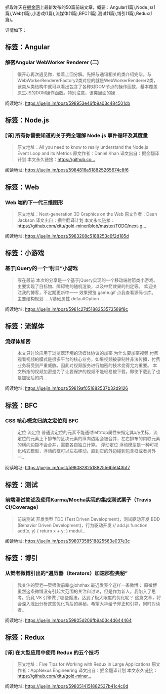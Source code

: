 抓取昨天在[掘金网](https://juejin.im/)上最新发布的50篇前端文章，概要：Angular(1篇),Node.js(1篇),Web(1篇),小游戏(1篇),流媒体(1篇),BFC(1篇),测试(1篇),博引(1篇),Redux(1篇)。

详情如下：

## 标签：Angular
### 解密Angular WebWorker Renderer (二)
>  很开心再次遇见你，接着上回分解。先把与通讯相关的类介绍完毕。与WebWorkerRendererFactory2类对应的就是WebWorkerRenderer2类，该类从类结构中就可以看出包含了各种对DOM节点的操作函数，基本覆盖原生JS的DOM操作函数。特别注意，该类里面的操…

阅读地址: https://juejin.im/post/598953e46fb9a03c484501cb

## 标签：Node.js
### [译] 所有你需要知道的关于完全理解 Node.js 事件循环及其度量
>  原文地址：All you need to know to really understand the Node.js Event Loop and its Metrics 原文作者：Daniel Khan 译文出自：掘金翻译计划 本文永久链接：https://github.co…

阅读地址: https://juejin.im/post/5984816a518825265674c8f6

## 标签：Web
### Web 端的下一代三维图形
>  原文地址：Next-generation 3D Graphics on the Web 原文作者：Dean Jackson 译文出自：掘金翻译计划 本文永久链接：https://github.com/xitu/gold-miner/blob/master/TODO/next-g…

阅读地址: https://juejin.im/post/5983208c5188253c6f2d185d

## 标签：小游戏
### 基于jQuery的一个“射日”小游戏
> 写在最前 本次的分享是一个基于jQuery实现的一个移动端射箭类小游戏。主要实现了目标物、障碍物的随机渲染，以及中箭效果的判定等。 欢迎关注我的博客，不定期更新中—— 效果预览 game.gif 点我查看源码仓库。 主要结构规划 ... //基础属性 defaultOption …

阅读地址: https://juejin.im/post/5981c27d5188253573589f8c

## 标签：流媒体
### 流媒体加密
>  本文只讨论应用于浏览器环境的流媒体协议的加密 为什么要加密视频 付费观看视频的模式是很多平台的核心业务，如果视频被录制并非法传播，付费业务将受到严重威胁。因此对视频服务进行加密的技术变得尤为重要。 本文所指的视频加密是为了让要保护的视频不能轻易被下载，即使下载到了也是加密后的内…

阅读地址: https://juejin.im/post/59819af051882537b32d9126

## 标签：BFC
### CSS 核心概念归纳之定位和 BFC
> 定位 流定位 普通流定位的元素不能通过left/top属性来指定其x/y坐标，流定位的元素上下排布的区块元素的纵向边距会被合并，左右排布的内联元素的横向边距不会合并，需要各自独立计算。 浮动定位 浮动模型是一种可视化格式模型，浮动的框可以左右移动，直到它的外边碰到包含框或者另外一…

阅读地址: https://juejin.im/post/5980828251882556b5043bf7

## 标签：测试
### 前端测试简述及使用Karma/Mocha实现的集成测试栗子（Travis CI/Coverage）
> 前端测试 开发类型 TDD (Test Driven Development)，测试驱动开发 BDD (Behavior Driven Development)，行为驱动开发 // add.js function add(x, y) { return x + y; } modul…

阅读地址: https://juejin.im/post/59807358518825563e037e3c

## 标签：博引
### 从贺老微博引出的“遍历器（Iterators）加速那些奥秘”
> 我关注的贺老—贺师俊前辈@johnhax 最近发表个这样一条微博： 原微博 虽然这条微博没有引起大范围的关注和讨论，但是作为新人，我陷入了思考。究竟 V8 引擎做了哪些魔法，达到了极大限度的优化呢？ 这篇文章，将会深入浅出分析这些优化背后的奥秘。希望大神给予斧正和引导，同时对读者…

阅读地址: https://juejin.im/post/59805d206fb9a03c4d644464

## 标签：Redux
### [译] 在大型应用中使用 Redux 的五个技巧
>  原文地址：Five Tips for Working with Redux in Large Applications 原文作者：AppNexus Engineering 译文出自：掘金翻译计划 本文永久链接：https://github.com/xitu/gold-miner…

阅读地址: https://juejin.im/post/5980514151882537b41c4c0d